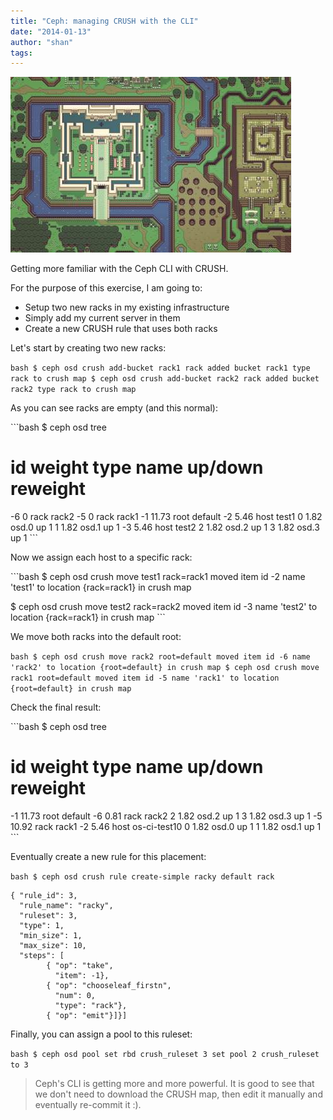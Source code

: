 ```yaml
---
title: "Ceph: managing CRUSH with the CLI"
date: "2014-01-13"
author: "shan"
tags: 
---
```


![](images/crush-map-cli.jpg "Ceph: managing CRUSH with the CLI")

Getting more familiar with the Ceph CLI with CRUSH.

  

For the purpose of this exercise, I am going to:

- Setup two new racks in my existing infrastructure
- Simply add my current server in them
- Create a new CRUSH rule that uses both racks

  

Let's start by creating two new racks:

`bash $ ceph osd crush add-bucket rack1 rack added bucket rack1 type rack to crush map $ ceph osd crush add-bucket rack2 rack added bucket rack2 type rack to crush map`

As you can see racks are empty (and this normal):

\`\`\`bash $ ceph osd tree

# id weight type name up/down reweight

\-6 0 rack rack2 -5 0 rack rack1 -1 11.73 root default -2 5.46 host test1 0 1.82 osd.0 up 1 1 1.82 osd.1 up 1 -3 5.46 host test2 2 1.82 osd.2 up 1 3 1.82 osd.3 up 1 \`\`\`

Now we assign each host to a specific rack:

\`\`\`bash $ ceph osd crush move test1 rack=rack1 moved item id -2 name 'test1' to location {rack=rack1} in crush map

$ ceph osd crush move test2 rack=rack2 moved item id -3 name 'test2' to location {rack=rack1} in crush map \`\`\`

We move both racks into the default root:

`bash $ ceph osd crush move rack2 root=default moved item id -6 name 'rack2' to location {root=default} in crush map $ ceph osd crush move rack1 root=default moved item id -5 name 'rack1' to location {root=default} in crush map`

Check the final result:

\`\`\`bash $ ceph osd tree

# id weight type name up/down reweight

\-1 11.73 root default -6 0.81 rack rack2 2 1.82 osd.2 up 1 3 1.82 osd.3 up 1 -5 10.92 rack rack1 -2 5.46 host os-ci-test10 0 1.82 osd.0 up 1 1 1.82 osd.1 up 1 \`\`\`

Eventually create a new rule for this placement:

`bash $ ceph osd crush rule create-simple racky default rack`

```
{ "rule_id": 3,
  "rule_name": "racky",
  "ruleset": 3,
  "type": 1,
  "min_size": 1,
  "max_size": 10,
  "steps": [
        { "op": "take",
          "item": -1},
        { "op": "chooseleaf_firstn",
          "num": 0,
          "type": "rack"},
        { "op": "emit"}]}]
```

Finally, you can assign a pool to this ruleset:

`bash $ ceph osd pool set rbd crush_ruleset 3 set pool 2 crush_ruleset to 3`

  

> Ceph's CLI is getting more and more powerful. It is good to see that we don't need to download the CRUSH map, then edit it manually and eventually re-commit it :).
